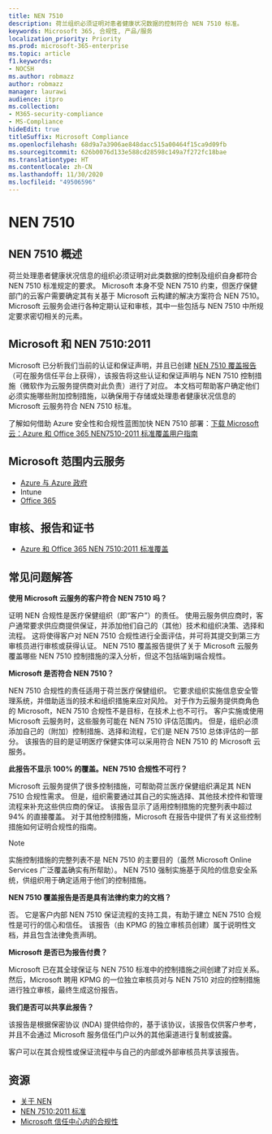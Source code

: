 ```yaml
---
title: NEN 7510
description: 荷兰组织必须证明对患者健康状况数据的控制符合 NEN 7510 标准。
keywords: Microsoft 365, 合规性, 产品/服务
localization_priority: Priority
ms.prod: microsoft-365-enterprise
ms.topic: article
f1.keywords:
- NOCSH
ms.author: robmazz
author: robmazz
manager: laurawi
audience: itpro
ms.collection:
- M365-security-compliance
- MS-Compliance
hideEdit: true
titleSuffix: Microsoft Compliance
ms.openlocfilehash: 68d9a7a3906ae848dacc515a00464f15ca9d09fb
ms.sourcegitcommit: 626b0076d133e588cd28598c149a7f272fc18bae
ms.translationtype: HT
ms.contentlocale: zh-CN
ms.lasthandoff: 11/30/2020
ms.locfileid: "49506596"
---
```

# <a name="nen-7510"></a>NEN 7510

## <a name="nen-7510-overview"></a>NEN 7510 概述

荷兰处理患者健康状况信息的组织必须证明对此类数据的控制及组织自身都符合 NEN 7510 标准规定的要求。 Microsoft 本身不受 NEN 7510 约束，但医疗保健部门的云客户需要确定其有关基于 Microsoft 云构建的解决方案符合 NEN 7510。 Microsoft 云服务会进行各种定期认证和审核，其中一些包括与 NEN 7510 中所规定要求密切相关的元素。

## <a name="microsoft-and-nen-75102011"></a>Microsoft 和 NEN 7510:2011

Microsoft 已分析我们当前的认证和保证声明，并且已创建 [NEN 7510 覆盖报告](https://servicetrust.microsoft.com/ViewPage/TrustDocumentsV3?command=Download&downloadType=Document&downloadId=3285c45c-921c-49ad-b881-be43e0b70490&tab=7f51cb60-3d6c-11e9-b2af-7bb9f5d2d913&docTab=7f51cb60-3d6c-11e9-b2af-7bb9f5d2d913_Compliance_Guides)（可在服务信任平台上获得），该报告将这些认证和保证声明与 NEN 7510 控制措施（微软作为云服务提供商对此负责）进行了对应。 本文档可帮助客户确定他们必须实施哪些附加控制措施，以确保用于存储或处理患者健康状况信息的 Microsoft 云服务符合 NEN 7510 标准。

了解如何借助 Azure 安全性和合规性蓝图加快 NEN 7510 部署：[下载 Microsoft 云：Azure 和 Office 365 NEN7510-2011 标准覆盖用户指南](https://aka.ms/Azure-NEN7510-2011)

## <a name="microsoft-in-scope-cloud-services"></a>Microsoft 范围内云服务

- [Azure 与 Azure 政府](https://aka.ms/AzureCompliance)
- Intune
- [Office 365](https://go.microsoft.com/fwlink/p/?LinkID=2077751)

## <a name="audits-reports-and-certificates"></a>审核、报告和证书

- [Azure 和 Office 365 NEN 7510:2011 标准覆盖](https://servicetrust.microsoft.com/ViewPage/MSComplianceGuideV3?command=Download&downloadType=Document&downloadId=15d5a5fa-fbb6-4ea6-8126-2a2c684ae789&tab=7027ead0-3d6b-11e9-b9e1-290b1eb4cdeb&docTab=7027ead0-3d6b-11e9-b9e1-290b1eb4cdeb_GRC_Assessment_Reports)

## <a name="frequently-asked-questions"></a>常见问题解答

**使用 Microsoft 云服务的客户符合 NEN 7510 吗？**

证明 NEN 合规性是医疗保健组织（即“客户”）的责任。 使用云服务供应商时，客户通常要求供应商提供保证，并添加他们自己的（其他）技术和组织决策、选择和流程。 这将使得客户对 NEN 7510 合规性进行全面评估，并可将其提交到第三方审核员进行审核或获得认证。 NEN 7510 覆盖报告提供了关于 Microsoft 云服务覆盖哪些 NEN 7510 控制措施的深入分析，但这不包括端到端合规性。

**Microsoft 是否符合 NEN 7510？**

NEN 7510 合规性的责任适用于荷兰医疗保健组织。 它要求组织实施信息安全管理系统，并借助适当的技术和组织措施来应对风险。 对于作为云服务提供商角色的 Microsoft，NEN 7510 合规性不是目标，在技术上也不可行。 客户实施或使用 Microsoft 云服务时，这些服务可能在 NEN 7510 评估范围内。 但是，组织必须添加自己的（附加）控制措施、选择和流程，它们是 NEN 7510 总体评估的一部分。 该报告的目的是证明医疗保健实体可以采用符合 NEN 7510 的 Microsoft 云服务。

**此报告不显示 100% 的覆盖。NEN 7510 合规性不可行？**

Microsoft 云服务提供了很多控制措施，可帮助荷兰医疗保健组织满足其 NEN 7510 合规性需求。 但是，组织需要通过其自己的实施选择、其他技术控件和管理流程来补充这些供应商的保证。 该报告显示了适用控制措施的完整列表中超过 94% 的直接覆盖。 对于其他控制措施，Microsoft 在报告中提供了有关这些控制措施如何证明合规性的指南。

> [!NOTE]
> 实施控制措施的完整列表不是 NEN 7510 的主要目的（虽然 Microsoft Online Services 广泛覆盖确实有所帮助）。 NEN 7510 强制实施基于风险的信息安全系统，供组织用于确定适用于他们的控制措施。

**NEN 7510 覆盖报告是否是具有法律约束力的文档？**

否。 它是客户内部 NEN 7510 保证流程的支持工具，有助于建立 NEN 7510 合规性是可行的信心和信任。 该报告（由 KPMG 的独立审核员创建）属于说明性文档，并且包含法律免责声明。

**Microsoft 是否已为报告付费？**

Microsoft 已在其全球保证与 NEN 7510 标准中的控制措施之间创建了对应关系。 然后，Microsoft 聘用 KPMG 的一位独立审核员对与 NEN 7510 对应的控制措施进行独立审核，最终生成这份报告。

**我们是否可以共享此报告？**

该报告是根据保密协议 (NDA) 提供给你的，基于该协议，该报告仅供客户参考，并且不会通过 Microsoft 服务信任门户以外的其他渠道进行复制或披露。

客户可以在其合规性或保证流程中与自己的内部或外部审核员共享该报告。

## <a name="resources"></a>资源

- [关于 NEN](https://www.nen.nl/About-NEN.htm)
- [NEN 7510:2011 标准](https://www.nen.nl/NEN-Shop-2/Standard/NEN-75102011-nl.htm)
- [Microsoft 信任中心内的合规性](https://www.microsoft.com/trust-center/compliance/compliance-overview)
